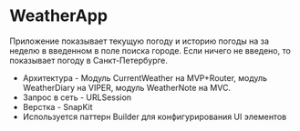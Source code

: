 # WeatherApp

Приложение показывает текущую погоду и историю погоды на за неделю в введенном в поле поиска городе. 
Если ничего не введено, то показывает погоду в Санкт-Петербурге.

- Архитектура - Модуль CurrentWeather на MVP+Router, модуль WeatherDiary на VIPER, модуль WeatherNote на MVC.
- Запрос в сеть - URLSession
- Верстка - SnapKit
- Используется паттерн Builder для конфигурирования UI элементов
